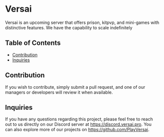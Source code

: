 # Versai
  Versai is an upcoming server that offers prison, kitpvp, and mini-games with distinctive features. We have the capability to scale indefinitely

  ## Table of Contents
  * [Contribution](#contribution)
  * [Inquiries](#inquiries)

  ## Contribution 
  If you wish to contribute, simply submit a pull request, and one of our managers or developers will review it when available.

  ## Inquiries
  If you have any questions regarding this project, please feel free to reach out to us directly on our Discord server at https://discord.versai.pro. You can also explore more of our projects on https://github.com/PlayVersai.
